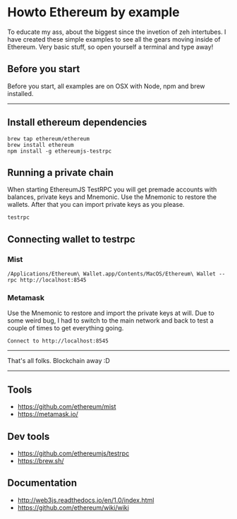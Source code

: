 # Howto Ethereum by example
To educate my ass, about the biggest since the invetion of zeh intertubes. I have created these simple examples to see all the gears moving inside of Ethereum. Very basic stuff, so open yourself a terminal and type away!

## Before you start
Before you start, all examples are on OSX with Node, npm and brew installed.

---

## Install ethereum dependencies
    brew tap ethereum/ethereum
    brew install ethereum
    npm install -g ethereumjs-testrpc

## Running a private chain
When starting EthereumJS TestRPC you will get premade accounts with balances, private keys and Mnemonic. Use the Mnemonic to restore the wallets. After that you can import private keys as you please.

    testrpc

## Connecting wallet to testrpc
### Mist
    /Applications/Ethereum\ Wallet.app/Contents/MacOS/Ethereum\ Wallet --rpc http://localhost:8545

### Metamask
Use the Mnemonic to restore and import the private keys at will. Due to some weird bug, I had to switch to the main network and back to test a couple of times to get everything going.
    
    Connect to http://localhost:8545

----

That's all folks. Blockchain away :D

----
## Tools
- https://github.com/ethereum/mist
- https://metamask.io/

## Dev tools
- https://github.com/ethereumjs/testrpc
- https://brew.sh/

## Documentation
- http://web3js.readthedocs.io/en/1.0/index.html
- https://github.com/ethereum/wiki/wiki